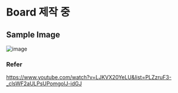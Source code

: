 # Board 제작 중

## Sample Image

![image](https://github.com/Kyungmin97/YcTech_Academy_Group5/assets/87704434/bbed1d4f-a392-4bb4-a2e3-fb9032a4061e)


### Refer

https://www.youtube.com/watch?v=LJKVX20YeLU&list=PLZzruF3-_clsWF2aULPsUPomgolJ-idGJ  
